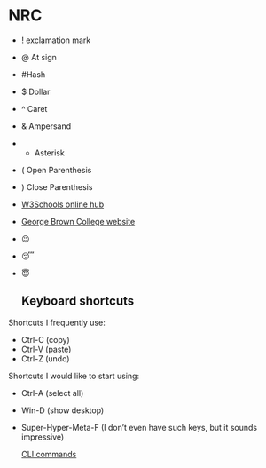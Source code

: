# NRC
- ! exclamation mark
- @ At sign
- #Hash
- $ Dollar
- ^ Caret
- & Ampersand
- * Asterisk
- ( Open Parenthesis
- ) Close Parenthesis
-  [W3Schools online hub](https://www.w3schools.com/)
-  [George Brown College website](https://www.georgebrown.ca/)
- :wink:
- :sleeping:
- :innocent:

  ## Keyboard shortcuts
Shortcuts I frequently use: 
- Ctrl-C (copy)
- Ctrl-V (paste)
- Ctrl-Z (undo)

Shortcuts I would like to start using: 
- Ctrl-A (select all)
- Win-D (show desktop)
- Super-Hyper-Meta-F (I don’t even have such keys, but it sounds impressive)

  [CLI commands](docs/cli.md)
